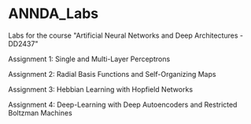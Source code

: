 # ANNDA_Labs
Labs for the course "Artificial Neural Networks and Deep Architectures - DD2437"

Assignment 1: Single and Multi-Layer Perceptrons 

Assignment 2: Radial Basis Functions and Self-Organizing Maps

Assignment 3: Hebbian Learning with Hopfield Networks

Assignment 4: Deep-Learning with Deep Autoencoders and Restricted Boltzman Machines
